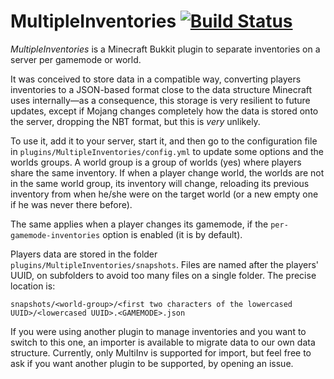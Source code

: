 # MultipleInventories [![Build Status](https://jenkins.carrade.eu/job/MultipleInventories/job/master/badge/icon)](https://jenkins.carrade.eu/job/MultipleInventories/job/master/)

_MultipleInventories_ is a Minecraft Bukkit plugin to separate inventories on a server per gamemode or world.

It was conceived to store data in a compatible way, converting players inventories to a JSON-based format close to the data structure Minecraft uses internally—as a consequence, this storage is very resilient to future updates, except if Mojang changes completely how the data is stored onto the server, dropping the NBT format, but this is _very_ unlikely.

To use it, add it to your server, start it, and then go to the configuration file in `plugins/MultipleInventories/config.yml` to update some options and the worlds groups. A world group is a group of worlds (yes) where players share the same inventory. If when a player change world, the worlds are not in the same world group, its inventory will change, reloading its previous inventory from when he/she were on the target world (or a new empty one if he was never there before).

The same applies when a player changes its gamemode, if the `per-gamemode-inventories` option is enabled (it is by default).

Players data are stored in the folder `plugins/MultipleInventories/snapshots`. Files are named after the players' UUID, on subfolders to avoid too many files on a single folder. The precise location is:

```
snapshots/<world-group>/<first two characters of the lowercased UUID>/<lowercased UUID>.<GAMEMODE>.json
```

If you were using another plugin to manage inventories and you want to switch to this one, an importer is available to migrate data to our own data structure. Currently, only MultiInv is supported for import, but feel free to ask if you want another plugin to be supported, by opening an issue.
